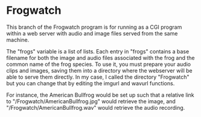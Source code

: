 # Frogwatch

This branch of the Frogwatch program is for running as a CGI program within a web server with audio and image files served from the same machine.

The "frogs" variable is a list of lists. Each entry in "frogs" contains a base filename for both the image and audio files associated with the frog and the common name of the frog species. To use it, you must prepare your audio clips and images, saving them into a directory where the webserver will be able to serve them directly. In my case, I called the directory "Frogwatch" but you can change that by editing the imgurl and wavurl functions.

For instance, the American Bullfrog would be set up such that a relative link to "/Frogwatch/AmericanBullfrog.jpg" would retrieve the image, and "/Frogwatch/AmericanBullfrog.wav" would retrieve the audio recording.
